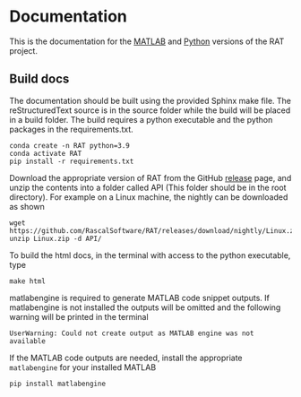 Documentation
=============
This is the documentation for the [MATLAB](https://github.com/RascalSoftware/RAT) and [Python](https://github.com/RascalSoftware/python-RAT) versions of the RAT project. 

Build docs
----------
The documentation should be built using the provided Sphinx make file. The reStructuredText source is in the source 
folder while the build will be placed in a build folder. The build requires a python executable and the python packages 
in the requirements.txt. 

    conda create -n RAT python=3.9
    conda activate RAT
    pip install -r requirements.txt

Download the appropriate version of RAT from the GitHub [release](https://github.com/RascalSoftware/RAT/releases) page, and unzip the contents into a folder called API (This folder should be in the root directory). For example on a Linux machine, the nightly can be downloaded as shown 

    wget https://github.com/RascalSoftware/RAT/releases/download/nightly/Linux.zip
    unzip Linux.zip -d API/


To build the html docs, in the terminal with access to the python executable, type  

    make html

matlabengine is required to generate MATLAB code snippet outputs. If matlabengine is not installed the outputs will be omitted and the following warning will be printed in the terminal

    UserWarning: Could not create output as MATLAB engine was not available

If the MATLAB code outputs are needed, install the appropriate `matlabengine` for your installed MATLAB

    pip install matlabengine
